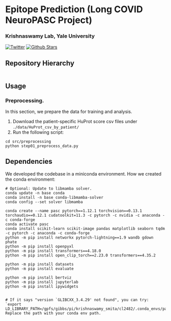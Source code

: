 # Epitope Prediction (Long COVID NeuroPASC Project)
### Krishnaswamy Lab, Yale University
[![Twitter](https://img.shields.io/twitter/follow/KrishnaswamyLab.svg?style=social&label=Follow)](https://twitter.com/KrishnaswamyLab)
[![Github Stars](https://img.shields.io/github/stars/ChenLiu-1996/Epitope_LongCOVID.svg?style=social&label=Stars)](https://github.com/ChenLiu-1996/Epitope_LongCOVID/)


## Repository Hierarchy
```
```

## Usage
### Preprocessing.
In this section, we prepare the data for training and analysis.
1. Download the patient-specific HuProt score csv files under `./data/HuProt_csv_by_patient/`
2. Run the following script:
```
cd src/preprocessing
python step01_preprocess_data.py
```
<!-- ```
cd preprocessing
python step01_extract_gene_IDs.py
python step02_extract_protein_IDs.py
python step03_map_protein_sequence.py
```
**Note:** There are action items to perform in between these scripts. These action items are described **inside** the respective scripts. These are mainly accessing some online databases and downloading the queried results. For each script, you need to complete these action items prior to running the next script. -->


<!-- ### Misc: ProtBERT embedding.
This is some miscellaneous work.

1. We looked at some pre-trained embeddings and see if it can correlate to REAP scores after neural network regression.
2. We performed graph smoothing on the REAP scores.
3. We used a neural network to predict REAP scores after smoothing from pre-trained embeddings.

```
python plot_ProtBERT_embeddings.py

python train_reg_with_ProtBERT_embeddings.py --lr 1e-3 --wd 1e-4
python train_reg_with_ProtBERT_embeddings.py --lr 1e-3 --wd 1e-4 --plot --run_count 11
``` -->



## Dependencies
We developed the codebase in a miniconda environment.
How we created the conda environment:
```
# Optional: Update to libmamba solver.
conda update -n base conda
conda install -n base conda-libmamba-solver
conda config --set solver libmamba

conda create --name pasc pytorch==1.12.1 torchvision==0.13.1 torchaudio==0.12.1 cudatoolkit=11.3 -c pytorch -c nvidia -c anaconda -c conda-forge
conda activate pasc
conda install scikit-learn scikit-image pandas matplotlib seaborn tqdm -c pytorch -c anaconda -c conda-forge
python -m pip install networkx pytorch-lightning==1.9 wandb gdown phate
python -m pip install openpyxl
python -m pip install transformers==4.18.0
python -m pip install open_clip_torch==2.23.0 transformers==4.35.2

python -m pip install datasets
python -m pip install evaluate

python -m pip install bertviz
python -m pip install jupyterlab
python -m pip install ipywidgets


# If it says "version `GLIBCXX_3.4.29' not found", you can try:
`export LD_LIBRARY_PATH=/gpfs/gibbs/pi/krishnaswamy_smita/cl2482/.conda_envs/pasc/lib/:$LD_LIBRARY_PATH`
Replace the path with your conda env path.

```

